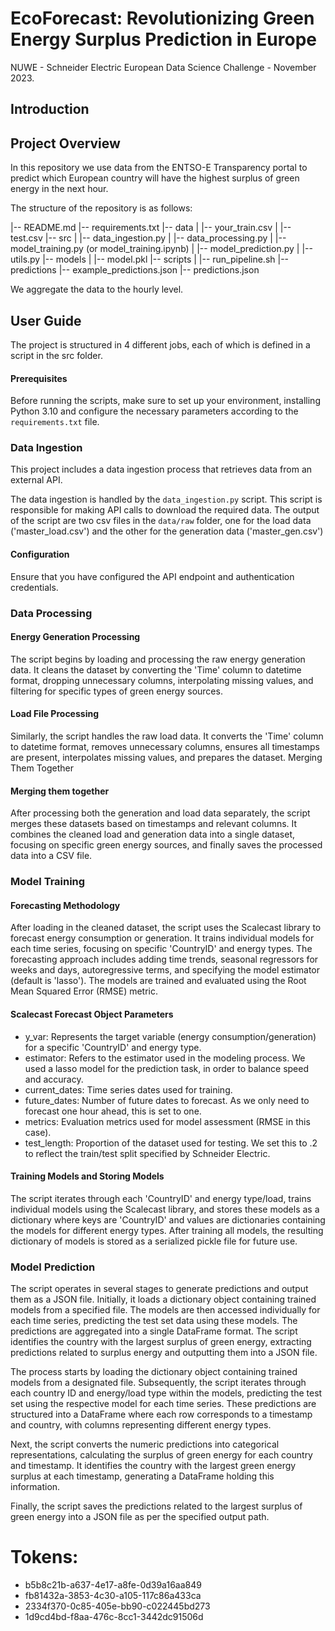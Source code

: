# EcoForecast: Revolutionizing Green Energy Surplus Prediction in Europe
NUWE - Schneider Electric European Data Science Challenge - November 2023.

## Introduction



## Project Overview 

In this repository we use data from the ENTSO-E Transparency portal to predict which European country will have the highest surplus of green energy in the next hour.

The structure of the repository is as follows:



|-- README.md
|-- requirements.txt
|-- data
|   |-- your_train.csv
|   |-- test.csv
|-- src
|   |-- data_ingestion.py
|   |-- data_processing.py
|   |-- model_training.py (or model_training.ipynb)
|   |-- model_prediction.py
|   |-- utils.py
|-- models
|   |-- model.pkl
|-- scripts
|   |-- run_pipeline.sh
|-- predictions
    |-- example_predictions.json
    |-- predictions.json


We aggregate the data to the hourly level.

## User Guide

The project is structured in 4 different jobs, each of which is defined in a script in the src folder.

#### Prerequisites

Before running the scripts, make sure to set up your environment, installing Python 3.10 and configure the necessary parameters according to the `requirements.txt` file.


### Data Ingestion

This project includes a data ingestion process that retrieves data from an external API.

The data ingestion is handled by the `data_ingestion.py` script. This script is responsible for making API calls to download the required data. The output of the script are two csv files in the `data/raw` folder, one for the load data ('master_load.csv') and the other for the generation data ('master_gen.csv')


#### Configuration

Ensure that you have configured the API endpoint and authentication credentials.

### Data Processing

#### Energy Generation Processing

The script begins by loading and processing the raw energy generation data. It cleans the dataset by converting the 'Time' column to datetime format, dropping unnecessary columns, interpolating missing values, and filtering for specific types of green energy sources.

#### Load File Processing

Similarly, the script handles the raw load data. It converts the 'Time' column to datetime format, removes unnecessary columns, ensures all timestamps are present, interpolates missing values, and prepares the dataset.
Merging Them Together

#### Merging them together
After processing both the generation and load data separately, the script merges these datasets based on timestamps and relevant columns. It combines the cleaned load and generation data into a single dataset, focusing on specific green energy sources, and finally saves the processed data into a CSV file.

### Model Training

#### Forecasting Methodology

After loading in the cleaned dataset, the script uses the Scalecast library to forecast energy consumption or generation. It trains individual models for each time series, focusing on specific 'CountryID' and energy types. The forecasting approach includes adding time trends, seasonal regressors for weeks and days, autoregressive terms, and specifying the model estimator (default is 'lasso'). The models are trained and evaluated using the Root Mean Squared Error (RMSE) metric.

#### Scalecast Forecast Object Parameters
- y_var: Represents the target variable (energy consumption/generation) for a specific 'CountryID' and energy type.
- estimator: Refers to the estimator used in the modeling process. We used a lasso model for the prediction task, in order to balance speed and accuracy.
- current_dates: Time series dates used for training.
- future_dates: Number of future dates to forecast. As we only need to forecast one hour ahead, this is set to one.
- metrics: Evaluation metrics used for model assessment (RMSE in this case).
- test_length: Proportion of the dataset used for testing. We set this to .2 to reflect the train/test split specified by Schneider Electric.

#### Training Models and Storing Models

The script iterates through each 'CountryID' and energy type/load, trains individual models using the Scalecast library, and stores these models as a dictionary where keys are 'CountryID' and values are dictionaries containing the models for different energy types. After training all models, the resulting dictionary of models is stored as a serialized pickle file for future use.

### Model Prediction

The script operates in several stages to generate predictions and output them as a JSON file. Initially, it loads a dictionary object containing trained models from a specified file. The models are then accessed individually for each time series, predicting the test set data using these models. The predictions are aggregated into a single DataFrame format. The script identifies the country with the largest surplus of green energy, extracting predictions related to surplus energy and outputting them into a JSON file.

The process starts by loading the dictionary object containing trained models from a designated file. Subsequently, the script iterates through each country ID and energy/load type within the models, predicting the test set using the respective model for each time series. These predictions are structured into a DataFrame where each row corresponds to a timestamp and country, with columns representing different energy types.

Next, the script converts the numeric predictions into categorical representations, calculating the surplus of green energy for each country and timestamp. It identifies the country with the largest green energy surplus at each timestamp, generating a DataFrame holding this information.

Finally, the script saves the predictions related to the largest surplus of green energy into a JSON file as per the specified output path.

# Tokens:
- b5b8c21b-a637-4e17-a8fe-0d39a16aa849
- fb81432a-3853-4c30-a105-117c86a433ca
- 2334f370-0c85-405e-bb90-c022445bd273
- 1d9cd4bd-f8aa-476c-8cc1-3442dc91506d
